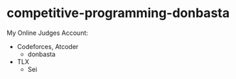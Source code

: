 # competitive-programming-donbasta

My Online Judges Account:

  * Codeforces, Atcoder
    * donbasta
  * TLX
    * Sei
  
